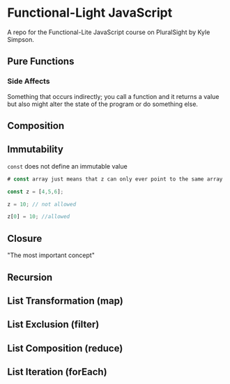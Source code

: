 # Functional-Light JavaScript

A repo for the Functional-Lite JavaScript course on PluralSight by Kyle Simpson.

## Pure Functions

### Side Affects

Something that occurs indirectly; you call a function and it returns a value but also might alter the state of the program or do something else.

## Composition

## Immutability

`const` does not define an immutable value

```javascript
# const array just means that z can only ever point to the same array

const z = [4,5,6];

z = 10; // not allowed

z[0] = 10; //allowed
```

## Closure

"The most important concept"

## Recursion

## List Transformation (map)

## List Exclusion (filter)

## List Composition (reduce)

## List Iteration (forEach)

